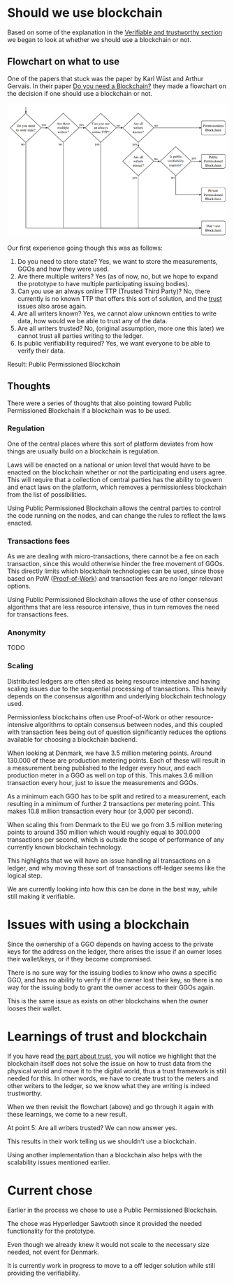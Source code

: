 # Should we use blockchain

Based on some of the explanation in the [Verifiable and trustworthy section](Trust.md) we began to look at whether we should use a blockchain or not.

## Flowchart on what to use

One of the papers that stuck was the paper by Karl Wüst and Arthur Gervais. In their paper 
[Do you need a Blockchain?](http://diyhpl.us/~bryan/papers2/bitcoin/Do%20you%20need%20a%20blockchain%3F%20-%202017.pdf) 
they made a flowchart on the decision if one should use a blockchain or not.

![](figures/should_i_use_blockchain.png) 

Our first experience going though this was as follows:

1. Do you need to store state? Yes, we want to store the measurements, GGOs and how they were used.
2. Are there multiple writers? Yes (as of now, no, but we hope to expand the prototype to have multiple participating issuing bodies).
3. Can you use an always online TTP (Trusted Third Party)? No, there currently is no known TTP that offers this sort of solution, and the [trust](trust.md) issues also arose again.
4. Are all writers known? Yes, we cannot alow unknown entities to write data, how would we be able to trust any of the data.
5. Are all writers trusted? No, (original assumption, more one this later) we cannot trust all parties writing to the ledger.
6. Is public verifiability required? Yes, we want everyone to be able to verify their data.

Result: Public Permissioned Blockchain

## Thoughts

There were a series of thoughts that also pointing toward Public Permissioned Blockchain if a blockchain was to be used.

### Regulation

One of the central places where this sort of platform deviates from how things are usually build on a blockchain is regulation.

Laws will be enacted on a national or union level that would have to be enacted on the blockchain whether or not the participating end users agree. This will require that a collection of central parties has the ability to govern and enact laws on the platform, which removes a permissionless blockchain from the list of possibilities.

Using Public Permissioned Blockchain allows the central parties to control the code running on the nodes, and can change the rules to reflect the laws enacted.

### Transactions fees

As we are dealing with micro-transactions, there cannot be a fee on each transaction, since this would otherwise hinder the free movement of GGOs. This directly limits which blockchain technologies can be used, since those based on PoW ([Proof-of-Work](https://en.wikipedia.org/wiki/Proof_of_work)) and transaction fees are no longer relevant options.

Using Public Permissioned Blockchain allows the use of other consensus algorithms that are less resource intensive, thus in turn removes the need for transactions fees.

### Anonymity

TODO

### Scaling

Distributed ledgers are often sited as being resource intensive and having scaling issues due to the sequential processing of transactions. This heavily depends on the consensus algorithm and underlying blockchain technology used.

Permissionless blockchains often use Proof-of-Work or other resource-intensive algorithms to optain consensus between nodes, and this coupled with transaction fees being out of question significantly reduces the options available for choosing a blockchain backend.

When looking at Denmark, we have 3.5 million metering points. Around 130.000 of these are production metering points. Each of these will result in a measurement being published to the ledger every hour, and each production meter in a GGO as well on top of this. This makes 3.6 million transaction every hour, just to issue the measurements and GGOs.

As a minimum each GGO has to be split and retired to a measurement, each resulting in a minimum of further 2 transactions per metering point. This makes 10.8 million transaction every hour (or 3,000 per second).

When scaling this from Denmark to the EU we go from 3.5 million metering points to around 350 million which would roughly equal to 300.000 transactions per second, which is outside the scope of performance of any currently known blockchain technology.

This highlights that we will have an issue handling all transactions on a ledger, and why moving these sort of transactions off-ledger seems like the logical step. 

We are currently looking into how this can be done in the best way, while still making it verifiable.

<!-- 
## The trilemma
- Other way to look at it#
- We must be in control -> Laws change
- public cannot chose how they want it to work.
- Performance PoW vs other 
 -->

# Issues with using a blockchain

Since the ownership of a GGO depends on having access to the private keys for the address on the ledger, there arises the issue if an owner loses their wallet/keys, or if they become compromised.

There is no sure way for the issuing bodies to know who owns a specific GGO, and has no ability to verify it if the owner lost their key, so there is no way for the issuing body to grant the owner access to their GGOs again.

This is the same issue as exists on other blockchains when the owner looses their wallet.

# Learnings of trust and blockchain

If you have read [the part about trust](trust.md), you will notice we highlight that the blockchain itself does not solve the issue on how to trust data from the physical world and move it to the digital world, thus a trust framework is still needed for this. In other words, we have to create trust to the meters and other writers to the ledger, so we know what they are writing is indeed trustworthy.

When we then revisit the flowchart (above) and go through it again with these learnings, we come to a new result.

At point 5: Are all writers trusted? We can now answer yes.

This results in their work telling us we shouldn't use a blockchain.

Using another implementation than a blockchain also helps with the scalability issues mentioned earlier.

# Current chose

Earlier in the process we chose to use a Public Permissioned Blockchain.

The chose was Hyperledger Sawtooth since it provided the needed functionality for the prototype.

Even though we already knew it would not scale to the necessary size needed, not event for Denmark.

It is currently work in progress to move to a off ledger solution while still providing the verifiability.

